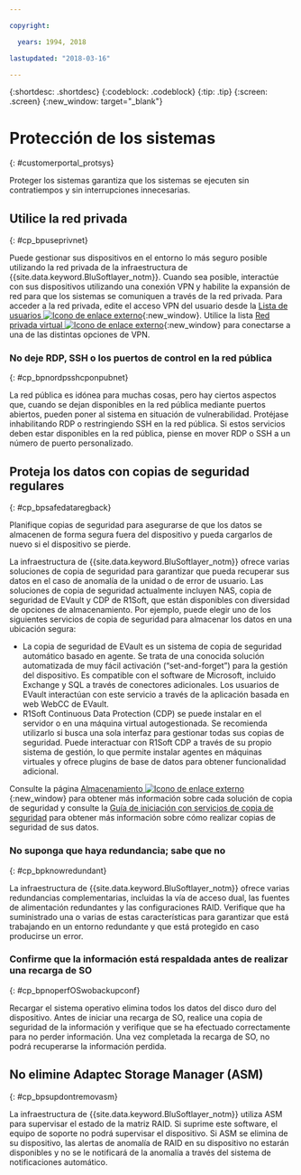 ```yaml
---

copyright:

  years: 1994, 2018

lastupdated: "2018-03-16"

---
```


{:shortdesc: .shortdesc}
{:codeblock: .codeblock}
{:tip: .tip}
{:screen: .screen}
{:new_window: target="_blank"}


# Protección de los sistemas
{: #customerportal_protsys}

Proteger los sistemas garantiza que los sistemas se ejecuten sin contratiempos y sin interrupciones innecesarias.

## Utilice la red privada
{: #cp_bpuseprivnet}

Puede gestionar sus dispositivos en el entorno lo más seguro posible utilizando la red privada de la infraestructura de {{site.data.keyword.BluSoftlayer_notm}}. Cuando sea posible, interactúe con sus dispositivos utilizando una conexión VPN y habilite la expansión de red para que los sistemas se comuniquen a través de la red privada. Para acceder a la red privada, edite el acceso VPN del usuario desde la [Lista de usuarios ![Icono de enlace externo](../icons/launch-glyph.svg)](https://control.softlayer.com/account/user/list){:new_window}. Utilice la lista [Red privada virtual ![Icono de enlace externo](../icons/launch-glyph.svg)](http://www.softlayer.com/vpn-access){:new_window} para conectarse a una de las distintas opciones de VPN.

### No deje RDP, SSH o los puertos de control en la red pública
{: #cp_bpnordpsshcponpubnet}

La red pública es idónea para muchas cosas, pero hay ciertos aspectos que, cuando se dejan disponibles en la red pública mediante puertos abiertos, pueden poner al sistema en situación de vulnerabilidad. Protéjase inhabilitando RDP o restringiendo SSH en la red pública. Si estos servicios deben estar disponibles en la red pública, piense en mover RDP o SSH a un número de puerto personalizado.

## Proteja los datos con copias de seguridad regulares
{: #cp_bpsafedataregback}

Planifique copias de seguridad para asegurarse de que los datos se almacenen de forma segura fuera del dispositivo y pueda cargarlos de nuevo si el dispositivo se pierde.

La infraestructura de {{site.data.keyword.BluSoftlayer_notm}} ofrece varias soluciones de copia de seguridad para garantizar que pueda recuperar sus datos en el caso de anomalía de la unidad o de error de usuario. Las soluciones de copia de seguridad actualmente incluyen NAS, copia de seguridad de EVault y CDP de R1Soft, que están disponibles con diversidad de opciones de almacenamiento.
Por ejemplo, puede elegir uno de los siguientes servicios de copia de seguridad para almacenar los datos en una ubicación segura:
  * La copia de seguridad de EVault es un sistema de copia de seguridad automático basado en agente. Se trata de una conocida solución automatizada de muy fácil activación (“set-and-forget”) para la gestión del dispositivo. Es compatible con el software de Microsoft, incluido Exchange y SQL a través de conectores adicionales. Los usuarios de EVault interactúan con este servicio a través de la aplicación basada en web WebCC de EVault.
  * R1Soft Continuous Data Protection (CDP) se puede instalar en el servidor o en una máquina virtual autogestionada. Se recomienda utilizarlo si busca una sola interfaz para gestionar todas sus copias de seguridad. Puede interactuar con R1Soft CDP a través de su propio sistema de gestión, lo que permite instalar agentes en máquinas virtuales y ofrece plugins de base de datos para obtener funcionalidad adicional.

 Consulte la página [Almacenamiento ![Icono de enlace externo](../icons/launch-glyph.svg)](http://www.softlayer.com/services/storagelayer/){:new_window} para obtener más información sobre cada solución de copia de seguridad y consulte la [Guía de iniciación con servicios de copia de seguridad](/docs/infrastructure/Backup/index.html) para obtener más información sobre cómo realizar copias de seguridad de sus datos.

### No suponga que haya redundancia; sabe que no
{: #cp_bpknowredundant}

La infraestructura de {{site.data.keyword.BluSoftlayer_notm}} ofrece varias redundancias complementarias, incluidas la vía de acceso dual, las fuentes de alimentación redundantes y las configuraciones RAID. Verifique que ha suministrado una o varias de estas características para garantizar que está trabajando en un entorno redundante y que está protegido en caso producirse un error.

### Confirme que la información está respaldada antes de realizar una recarga de SO
{: #cp_bpnoperfOSwobackupconf}

Recargar el sistema operativo elimina todos los datos del disco duro del dispositivo. Antes de iniciar una recarga de SO, realice una copia de seguridad de la información y verifique que se ha efectuado correctamente para no perder información. Una vez completada la recarga de SO, no podrá recuperarse la información perdida.

## No elimine Adaptec Storage Manager (ASM)
{: #cp_bpsupdontremovasm}

 La infraestructura de {{site.data.keyword.BluSoftlayer_notm}} utiliza ASM para supervisar el estado de la matriz RAID. Si suprime este software, el equipo de soporte no podrá supervisar el dispositivo. Si ASM se elimina de su dispositivo, las alertas de anomalía de RAID en su dispositivo no estarán disponibles y no se le notificará de la anomalía a través del sistema de notificaciones automático.
